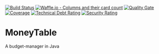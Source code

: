 [![Build Status](https://travis-ci.org/SupressWarnings/MoneyTable.svg?branch=master)](https://travis-ci.org/SupressWarnings/MoneyTable)
[![Waffle.io - Columns and their card count](https://badge.waffle.io/SupressWarnings/MoneyTable.svg?columns=all)](https://waffle.io/SupressWarnings/MoneyTable) 
[![Quality Gate](https://sonarcloud.io/api/project_badges/measure?project=moneytable&metric=alert_status)](https://sonarcloud.io/dashboard?id=moneytable)
[![Coverage](https://sonarcloud.io/api/project_badges/measure?project=moneytable&metric=coverage)](https://sonarcloud.io/component_measures?id=moneytable&metric=coverage)
[![Technical Debt Rating](https://sonarcloud.io/api/project_badges/measure?project=moneytable&metric=sqale_index)](https://sonarcloud.io/project/issues?facetMode=effort&id=moneytable&resolved=false&types=CODE_SMELL)
[![Security Rating](https://sonarcloud.io/api/project_badges/measure?project=moneytable&metric=security_rating)](https://sonarcloud.io/project/issues?id=moneytable&resolved=false&types=BUG)

# MoneyTable
A budget-manager in Java
